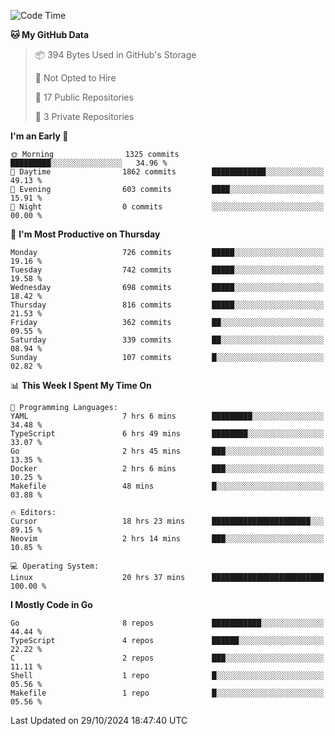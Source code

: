<!--START_SECTION:waka-->
![Code Time](http://img.shields.io/badge/Code%20Time-916%20hrs-blue)

**🐱 My GitHub Data** 

> 📦 394 Bytes Used in GitHub's Storage 
 > 
> 🚫 Not Opted to Hire
 > 
> 📜 17 Public Repositories 
 > 
> 🔑 3 Private Repositories 
 > 
**I'm an Early 🐤** 

```text
🌞 Morning                1325 commits        █████████░░░░░░░░░░░░░░░░   34.96 % 
🌆 Daytime                1862 commits        ████████████░░░░░░░░░░░░░   49.13 % 
🌃 Evening                603 commits         ████░░░░░░░░░░░░░░░░░░░░░   15.91 % 
🌙 Night                  0 commits           ░░░░░░░░░░░░░░░░░░░░░░░░░   00.00 % 
```
📅 **I'm Most Productive on Thursday** 

```text
Monday                   726 commits         █████░░░░░░░░░░░░░░░░░░░░   19.16 % 
Tuesday                  742 commits         █████░░░░░░░░░░░░░░░░░░░░   19.58 % 
Wednesday                698 commits         █████░░░░░░░░░░░░░░░░░░░░   18.42 % 
Thursday                 816 commits         █████░░░░░░░░░░░░░░░░░░░░   21.53 % 
Friday                   362 commits         ██░░░░░░░░░░░░░░░░░░░░░░░   09.55 % 
Saturday                 339 commits         ██░░░░░░░░░░░░░░░░░░░░░░░   08.94 % 
Sunday                   107 commits         █░░░░░░░░░░░░░░░░░░░░░░░░   02.82 % 
```


📊 **This Week I Spent My Time On** 

```text
💬 Programming Languages: 
YAML                     7 hrs 6 mins        █████████░░░░░░░░░░░░░░░░   34.48 % 
TypeScript               6 hrs 49 mins       ████████░░░░░░░░░░░░░░░░░   33.07 % 
Go                       2 hrs 45 mins       ███░░░░░░░░░░░░░░░░░░░░░░   13.35 % 
Docker                   2 hrs 6 mins        ███░░░░░░░░░░░░░░░░░░░░░░   10.25 % 
Makefile                 48 mins             █░░░░░░░░░░░░░░░░░░░░░░░░   03.88 % 

🔥 Editors: 
Cursor                   18 hrs 23 mins      ██████████████████████░░░   89.15 % 
Neovim                   2 hrs 14 mins       ███░░░░░░░░░░░░░░░░░░░░░░   10.85 % 

💻 Operating System: 
Linux                    20 hrs 37 mins      █████████████████████████   100.00 % 
```

**I Mostly Code in Go** 

```text
Go                       8 repos             ███████████░░░░░░░░░░░░░░   44.44 % 
TypeScript               4 repos             ██████░░░░░░░░░░░░░░░░░░░   22.22 % 
C                        2 repos             ███░░░░░░░░░░░░░░░░░░░░░░   11.11 % 
Shell                    1 repo              █░░░░░░░░░░░░░░░░░░░░░░░░   05.56 % 
Makefile                 1 repo              █░░░░░░░░░░░░░░░░░░░░░░░░   05.56 % 
```




 Last Updated on 29/10/2024 18:47:40 UTC
<!--END_SECTION:waka-->
